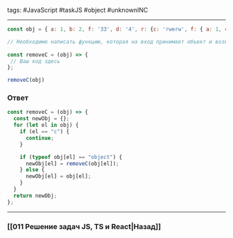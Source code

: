 tags: #JavaScript #taskJS #object #unknownINC 
___

```js
const obj = { a: 1, b: 2, f: '33', d: '4', r: {c: 'rwerw', f: { a: 1, c: 3}} };

// Необходимо написать функцию, которая на вход принимает объект и возвращает новый объект без свойства c - 2 варианта
 
const removeC = (obj) => {
 // Ваш код здесь
};

removeC(obj)
```

### Ответ

```js
const removeC = (obj) => {
  const newObj = {};
  for (let el in obj) {
    if (el == "c") {
      continue;
    }

    if (typeof obj[el] == "object") {
      newObj[el] = removeC(obj[el]);
    } else {
      newObj[el] = obj[el];
    }
  }
  return newObj;
};
```


___
### [[011 Решение задач JS, TS и React|Назад]]